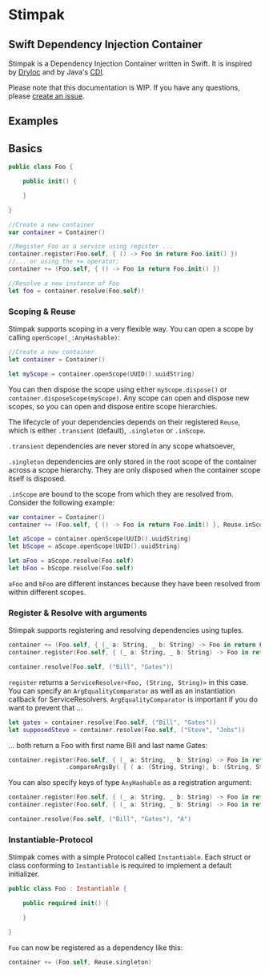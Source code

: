 # Stimpak
## Swift Dependency Injection Container

Stimpak is a Dependency Injection Container written in Swift. It is inspired by [DryIoc](https://bitbucket.org/dadhi/dryioc) and by
Java's [CDI](http://www.cdi-spec.org/).

Please note that this documentation is WIP. If you have any questions, please [create an issue](https://github.com/AKazm/Stimpak/issues).

## Examples

## Basics



```swift
public class Foo {

	public init() {

	}

}

//Create a new container
var container = Container()

//Register Foo as a service using register ...
container.register(Foo.self, { () -> Foo in return Foo.init() })
//... or using the += operator:
container += (Foo.self, { () -> Foo in return Foo.init() })

//Resolve a new instance of Foo
let foo = container.resolve(Foo.self)!
```

### Scoping & Reuse

Stimpak supports scoping in a very flexible way. You can open a scope by calling `openScope(_:AnyHashable)`:

```swift
//Create a new container
let container = Container()

let myScope = container.openScope(UUID().uuidString)
```

You can then dispose the scope using either `myScope.dispose()` or `container.disposeScope(myScope)`. Any scope can open and dispose new scopes, so you can open and dispose entire scope hierarchies.

The lifecycle of your dependencies depends on their registered `Reuse`, which is either `.transient` (default), `.singleton` or `.inScope`.

`.transient` dependencies are never stored in any scope whatsoever,

`.singleton` dependencies are only stored in the root scope of the container across a scope hierarchy. They are only disposed when the container scope itself is disposed.

`.inScope` are bound to the scope from which they are resolved from. Consider the following example:

```swift
var container = Container()
container += (Foo.self, { () -> Foo in return Foo.init() }, Reuse.inScope)

let aScope = container.openScope(UUID().uuidString)
let bScope = aScope.openScope(UUID().uuidString)

let aFoo = aScope.resolve(Foo.self)
let bFoo = bScope.resolve(Foo.self)
```

`aFoo` and `bFoo` are different instances because they have been resolved from within different scopes.

### Register & Resolve with arguments

Stimpak supports registering and resolving dependencies using tuples.

```swift
container += (Foo.self, { (_ a: String, _ b: String) -> Foo in return Foo(a, b) }, Reuse.inScope )
container.register(Foo.self, { (_ a: String, _ b: String) -> Foo in return Foo(a, b) }, reuse: Reuse.inScope )

container.resolve(Foo.self, ("Bill", "Gates"))
```

`register` returns a `ServiceResolver<Foo, (String, String)>` in this case. You can specify an `ArgEqualityComparator` as well as an instantiation callback for ServiceResolvers. `ArgEqualityComparator` is important if you do want to prevent that ...

```swift
let gates = container.resolve(Foo.self, ("Bill", "Gates"))
let supposedSteve = container.resolve(Foo.self, ("Steve", "Jobs"))
```

... both return a Foo with first name Bill and last name Gates:

```swift
container.register(Foo.self, { (_ a: String, _ b: String) -> Foo in return Foo(a, b) }, reuse: Reuse.inScope )
				.compareArgsBy( { ( a: (String, String), b: (String, String) ) -> Bool in return a.0 == b.0 && a.1 == a.1 })
```

You can also specify keys of type `AnyHashable` as a registration argument:

```swift
container.register(Foo.self, { (_ a: String, _ b: String) -> Foo in return Foo(a, b) }, reuse: Reuse.inScope, key: "A" )
container.register(Foo.self, { (_ a: String, _ b: String) -> Foo in return Foo(a, b) }, reuse: Reuse.inScope, key: "B" )

container.resolve(Foo.self, ("Bill", "Gates"), "A")
```

### Instantiable-Protocol

Stimpak comes with a simple Protocol called `Instantiable`. Each struct or class conforming to `Instantiable` is required to implement a default initializer.

```swift
public class Foo : Instantiable {

	public required init() {

	}

}
```

`Foo` can now be registered as a dependency like this:

```swift
container += (Foo.self, Reuse.singleton)
```
